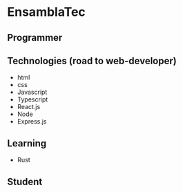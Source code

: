 # EnsamblaTec

## Programmer

## Technologies (road to web-developer)
* html
* css
* Javascript
* Typescript
* React.js
* Node
* Express.js

## Learning
* Rust

## Student

